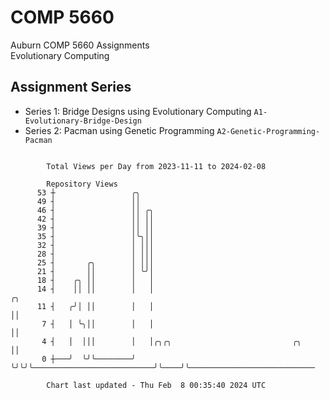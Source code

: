 # COMP 5660
Auburn COMP 5660 Assignments  
Evolutionary Computing

## Assignment Series
- Series 1: Bridge Designs using Evolutionary Computing `A1-Evolutionary-Bridge-Design`
- Series 2: Pacman using Genetic Programming `A2-Genetic-Programming-Pacman`

```

        Total Views per Day from 2023-11-11 to 2024-02-08

        Repository Views
      53 ┼                 ╭╮
      49 ┤                 ││
      46 ┤                 ││ ╭╮
      42 ┤                 ││ ││
      39 ┤                 ││ ││
      35 ┤                 │╰╮││
      32 ┤                 │ │││
      28 ┤                 │ │││
      25 ┤       ╭╮        │ │││
      21 ┤       ││        │ ╰╯│
      18 ┤    ╭╮ ││        │   │
      14 ┤    ││ ││        │   │                                     ╭╮
      11 ┤   ╭╯│ ││        │   │                                     ││
       7 ┤   │ ╰╮││        │   │                                     ││
       4 ┤   │  │││        │   │╭╮╭╮                           ╭╮    ││
       0 ┼───╯  ╰╯╰────────╯   ╰╯╰╯╰───────────────────────────╯╰────╯╰────────────────────────────

        Chart last updated - Thu Feb  8 00:35:40 2024 UTC
        
```
